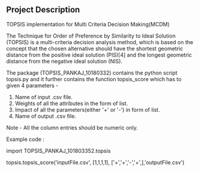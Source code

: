 ﻿
Project Description
-------------
TOPSIS implementation for Multi Criteria Decision Making(MCDM)

The Technique for Order of Preference by Similarity to Ideal Solution (TOPSIS) is a multi-criteria decision analysis method, which is based on the concept that the chosen alternative should have the shortest geometric distance from the positive ideal solution (PIS)[4] and the longest geometric distance from the negative ideal solution (NIS).

The package (TOPSIS_PANKAJ_10180332) contains the python script topsis.py and it further contains the function topsis_score which has to given 4 parameters -

1. Name of input .csv file.
2. Weights of all the attributes in the form of list.
3. Impact of all the parameters(either '+' or '-') in form of list.
4. Name of output .csv file.

Note - All the column entries should be numeric only.

Example code :

import TOPSIS_PANKAJ_101803352.topsis

topsis.topsis_score('inputFile.csv', [1,1,1,1], ['+','+','-','+',],'outputFile.csv')